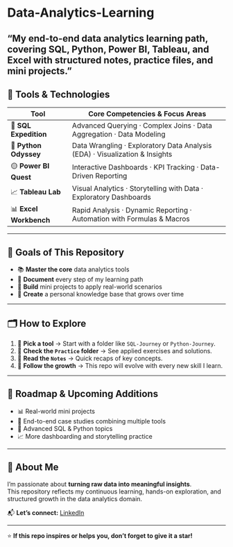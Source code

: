 # Data-Analytics-Learning
“My end-to-end data analytics learning path, covering SQL, Python, Power BI, Tableau, and Excel with structured notes, practice files, and mini projects.”
---

## 🧰 Tools & Technologies

| Tool                      | Core Competencies & Focus Areas                                      |
|----------------------------|-----------------------------------------------------------------------|
| 🐬 **SQL Expedition**         | Advanced Querying · Complex Joins · Data Aggregation · Data Modeling           |
| 🐍 **Python Odyssey**        | Data Wrangling · Exploratory Data Analysis (EDA) · Visualization & Insights    |
| 🟡 **Power BI Quest**        | Interactive Dashboards · KPI Tracking · Data-Driven Reporting                 |
| 📈 **Tableau Lab**           | Visual Analytics · Storytelling with Data · Exploratory Dashboards            |
| 📊 **Excel Workbench**      | Rapid Analysis · Dynamic Reporting · Automation with Formulas & Macros        |


---

## 🚀 Goals of This Repository

- 📚 **Master the core** data analytics tools  
- 🧭 **Document** every step of my learning path  
- 🧪 **Build** mini projects to apply real-world scenarios  
- 🧠 **Create** a personal knowledge base that grows over time

---

## 🗂️ How to Explore

1. 🧭 **Pick a tool** → Start with a folder like `SQL-Journey` or `Python-Journey`.  
2. 🧪 **Check the `Practice` folder** → See applied exercises and solutions.  
3. 📝 **Read the `Notes`** → Quick recaps of key concepts.  
4. 🌱 **Follow the growth** → This repo will evolve with every new skill I learn.

---

## 🧭 Roadmap & Upcoming Additions

- 📊 Real-world mini projects  
- 🧩 End-to-end case studies combining multiple tools  
- 🐍 Advanced SQL & Python topics  
- 📈 More dashboarding and storytelling practice

---

## 👤 About Me

I’m passionate about **turning raw data into meaningful insights**.  
This repository reflects my continuous learning, hands-on exploration, and structured growth in the data analytics domain.

📬 **Let’s connect:** [LinkedIn](www.linkedin.com/in/omkar-dhanke)

---

⭐ **If this repo inspires or helps you, don’t forget to give it a star!**

